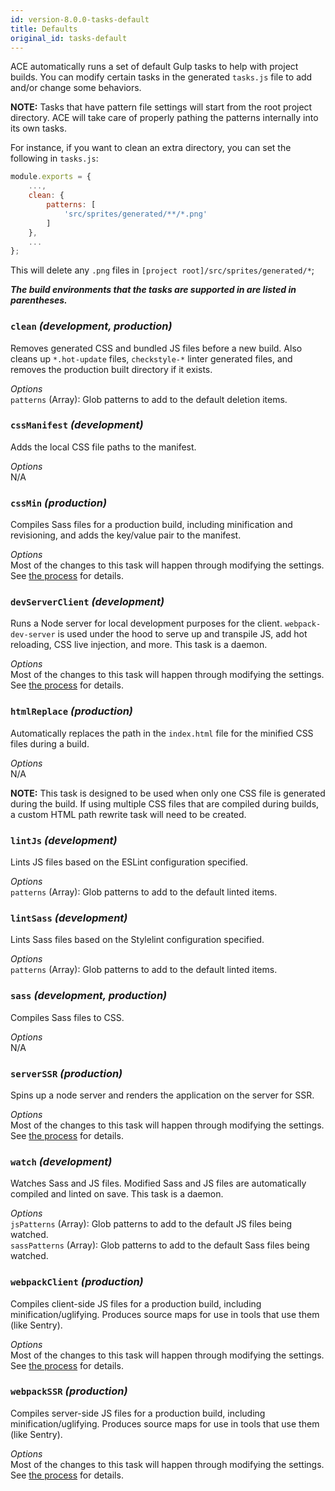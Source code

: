 ```yaml
---
id: version-8.0.0-tasks-default
title: Defaults
original_id: tasks-default
---
```


ACE automatically runs a set of default Gulp tasks to help with project builds. You can modify certain tasks in the generated `tasks.js` file to add and/or change some behaviors.

**NOTE:** Tasks that have pattern file settings will start from the root project directory. ACE will take care of properly pathing the patterns internally into its own tasks.

For instance, if you want to clean an extra directory, you can set the following in `tasks.js`:
```javascript
module.exports = {
    ...,
    clean: {
        patterns: [
            'src/sprites/generated/**/*.png'
        ]
    },
    ...
};
```

This will delete any `.png` files in `[project root]/src/sprites/generated/*`;

***The build environments that the tasks are supported in are listed in parentheses.***

### `clean` *(development, production)*
Removes generated CSS and bundled JS files before a new build. Also cleans up `*.hot-update` files, `checkstyle-*` linter generated files, and removes the production built directory if it exists.

*Options*<br />
`patterns` (Array): Glob patterns to add to the default deletion items.

### `cssManifest` *(development)*
Adds the local CSS file paths to the manifest.

*Options*<br />
N/A

### `cssMin` *(production)*
Compiles Sass files for a production build, including minification and revisioning, and adds the key/value pair to the manifest.

*Options*<br />
Most of the changes to this task will happen through modifying the settings. See [the process](settings-home#process) for details.

### `devServerClient` *(development)*
Runs a Node server for local development purposes for the client. `webpack-dev-server` is used under the hood to serve up and transpile JS, add hot reloading, CSS live injection, and more. This task is a daemon.

*Options*<br />
Most of the changes to this task will happen through modifying the settings. See [the process](settings-home#process) for details.

### `htmlReplace` *(production)*
Automatically replaces the path in the `index.html` file for the minified CSS files during a build.

*Options*<br />
N/A

**NOTE:** This task is designed to be used when only one CSS file is generated during the build. If using multiple CSS files that are compiled during builds, a custom HTML path rewrite task will need to be created.


### `lintJs` *(development)*
Lints JS files based on the ESLint configuration specified.

*Options*<br />
`patterns` (Array): Glob patterns to add to the default linted items.

### `lintSass` *(development)*
Lints Sass files based on the Stylelint configuration specified.

*Options*<br />
`patterns` (Array): Glob patterns to add to the default linted items.

### `sass` *(development, production)*
Compiles Sass files to CSS.

*Options*<br />
N/A

### `serverSSR` *(production)*
Spins up a node server and renders the application on the server for SSR.

*Options*<br />
Most of the changes to this task will happen through modifying the settings. See [the process](settings-home#process) for details.

### `watch` *(development)*
Watches Sass and JS files. Modified Sass and JS files are automatically compiled and linted on save. This task is a daemon.

*Options*<br />
`jsPatterns` (Array): Glob patterns to add to the default JS files being watched.<br />
`sassPatterns` (Array): Glob patterns to add to the default Sass files being watched.

### `webpackClient` *(production)*
Compiles client-side JS files for a production build, including minification/uglifying. Produces source maps for use in tools that use them (like Sentry).

*Options*<br />
Most of the changes to this task will happen through modifying the settings. See [the process](settings-home#process) for details.

### `webpackSSR` *(production)*
Compiles server-side JS files for a production build, including minification/uglifying. Produces source maps for use in tools that use them (like Sentry).

*Options*<br />
Most of the changes to this task will happen through modifying the settings. See [the process](settings-home#process) for details.
